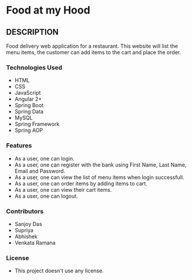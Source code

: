 # Food at my Hood

## DESCRIPTION
Food delivery web application for a restaurant. This website will list the menu items, the customer can add items to the cart and place the order.

### Technologies Used
* HTML
* CSS
* JavaScript
* Angular 2+
* Spring Boot
* Spring Data
* MySQL
* Spring Framework
* Spring AOP 

### Features
* As a user, one can login.
* As a user, one can register with the bank using First Name, Last Name, Email and Password.
* As a user, one can view the list of menu items when login successfull.
* As a user, one can order items by adding items to cart.
* As a user, one can view their cart items.
* As a user, one can logout.

### Contributors
* Sanjoy Das
* Supriya
* Abhishek 
* Venkata Ramana
### License
*  This project doesn't use any license.
